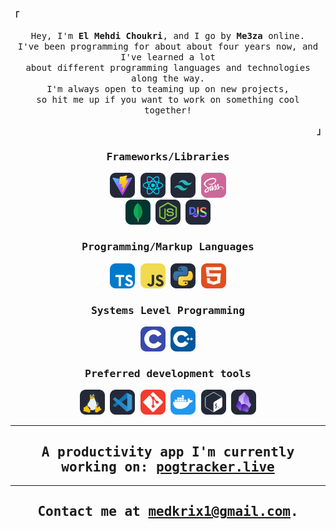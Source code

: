 <p align="left"><b><samp>「</samp></b></p>
<p align="center">
<samp>
Hey, I'm <b>El Mehdi Choukri</b>, and I go by <b>Me3za</b> online.<br> I've been programming for about about four years now, and I've learned a lot <br>about different programming languages and technologies along the way. <br>I'm always open to teaming up on new projects, <br>so hit me up if you want to work on something cool together!
</samp>
</p>
<p align="right"><b><samp>」</samp></b></p>

<samp>

<div align="center">

<h3>Frameworks/Libraries</h3>
<div>
<img src="./assets/vite.svg" width=40>
<img src="./assets/react.svg" width=40>
<img src="./assets/tailwind.svg" width=40>
<img src="./assets/sass.svg" width=40>
</div>
<img src="./assets/mongodb.svg" width=40>
<img src="./assets/node.svg" width=40>
<img src="./assets/discordjs.svg" width=40>

<h3>Programming/Markup Languages</h3>
<img src="./assets/typescript.svg" width=40>
<img src="./assets/javascript.svg" width=40>
<img src="./assets/py.svg" width=40>
<img src="./assets/html.svg" width=40>

<h3>Systems Level Programming</h3>
<img src="./assets/c.svg" width=40>
<img src="./assets/cpp.svg" width=40>

<h3>Preferred development tools</h3>
<img src="./assets/linux.svg" width=40>
<img src="./assets/vscode.svg" width=40>
<img src="./assets/git.svg" width=40>
<img src="./assets/docker.svg" width=40>
<img src="./assets/bash.svg" width=40>
<img src="./assets/obsidian.svg" width=40>

---

## **A productivity app I'm currently working on:** [pogtracker.live](http://pogtracker.live)

---

## Contact me at medkrix1@gmail.com.

</div>
</samp>
